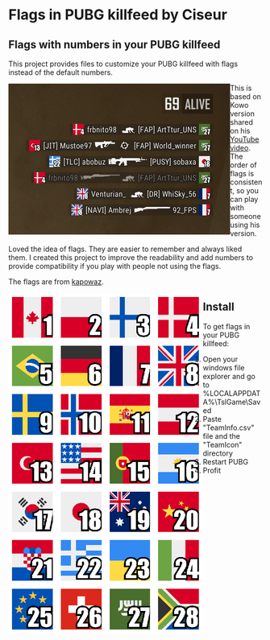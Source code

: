 # Flags in PUBG killfeed by Ciseur
## Flags with numbers in your PUBG killfeed
This project provides files to customize your PUBG killfeed with flags instead of the default numbers.

<img src="killfeed-preview.png" alt="PUBG killfeed with flags and numbers" align="left">

This is based on Kowo version shared on his [YouTube video](https://www.youtube.com/watch?v=8OWbQ_wXhpk). The order of flags is consistent, so you can play with someone using his version.

Loved the idea of flags. They are easier to remember and always liked them. I created this project to improve the readability and add numbers to provide compatibility if you play with people not using the flags.

The flags are from [kapowaz](https://kapowaz.github.io/square-flags/).

<img src="preview.png" alt="flags with numbers for PUBG killfeed" align="left">

## Install
To get flags in your PUBG killfeed:

1. Open your windows file explorer and go to %LOCALAPPDATA%\TslGame\Saved
2. Paste "TeamInfo.csv" file and the "TeamIcon" directory
3. Restart PUBG
4. Profit